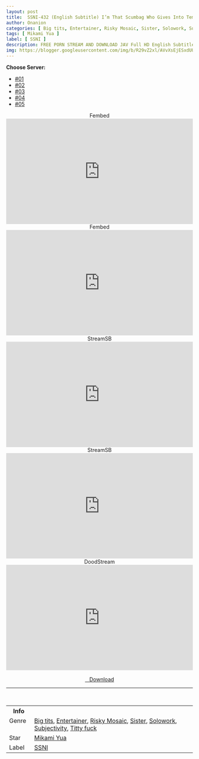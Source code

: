 ```yaml
---
layout: post
title:  SSNI-432 (English Subtitle) I’m That Scumbag Who Gives Into Temptation When My Girlfriend’s Busty Little Sister Provokes Me With Her Bra-Less F-Cup Tits. Yua Mikami
author: Onanion
categories: [ Big tits, Entertainer, Risky Mosaic, Sister, Solowork, Subjectivity, Titty fuck ]
tags: [ Mikami Yua ]
label: [ SSNI ]
description: FREE PORN STREAM AND DOWNLOAD JAV Full HD English Subtitle
img: https://blogger.googleusercontent.com/img/b/R29vZ2xl/AVvXsEjESxdUUaK71v5vZErVcG7MJ3pIY_TF3M7hJKEDLrHbBArXIb2AttUkQ_xF6sJ7-aKAvF_bwPuseTOBbgO6KtYGK164D65q-0c6myiIzS3OQK_PkwyuBCG7aM-Go54TvHz_xBx8InN6yU5sWBRKl2vBR2CS2agCp8nO_TlUFqLJ_d00qbNeu9Ye_pIV/s1600/ssni432pl.jpg
---
```


<div id="utb">
<b>Choose Server:</b>
<ul id="udltb">
<li><a href="#tab1">#01</a></li>
<li><a href="#tab2">#02</a></li>
<li><a href="#tab3">#03</a></li>
<li><a href="#tab4">#04</a></li>
<li><a href="#tab5">#05</a></li>
</ul>
<div id="udlctn">
<div id="tab1">
<!--- #01 Start --->
<center>Fembed</center>
<div style="padding-bottom:56.25%; position:relative; display:block; width: 100%">
  <iframe width="100%" height="100%"
    src="https://watchjavnow.xyz/v/ygj4wse86lp-8ml"
    frameborder="0" allowfullscreen="" style="position:absolute; top:0; left: 0">
  </iframe>
</div>
<!--- #01 End --->
</div>
<div id="tab2">
<!--- #02 Start --->
<center>Fembed</center>
<div style="padding-bottom:56.25%; position:relative; display:block; width: 100%">
  <iframe width="100%" height="100%"
    src="https://javhdfree.icu/v/d-yx4uxzygznp84"
    frameborder="0" allowfullscreen="" style="position:absolute; top:0; left: 0">
  </iframe>
</div>
<!--- #02 End --->
</div>
<div id="tab3">
<!--- #03 Start --->
<center>StreamSB</center>
<div style="padding-bottom:56.25%; position:relative; display:block; width: 100%">
  <iframe width="100%" height="100%"
    src="https://sbfull.com/e/4y6dbdoz97mq.html"
    frameborder="0" allowfullscreen="" style="position:absolute; top:0; left: 0">
  </iframe>
</div>
<!--- #03 End --->
</div>
<div id="tab4">
<!--- #04 Start --->
<center>StreamSB</center>
<div style="padding-bottom:56.25%; position:relative; display:block; width: 100%">
  <iframe width="100%" height="100%"
    src="https://javside.com/e/o5e2821u25np.html"
    frameborder="0" allowfullscreen="" style="position:absolute; top:0; left: 0">
  </iframe>
</div>
<!--- #04 End --->
</div>
<div id="tab5">
<!--- #05 Start --->
<center>DoodStream</center>
<div style="padding-bottom:56.25%; position:relative; display:block; width: 100%">
  <iframe width="100%" height="100%"
    src="https://dood.pm/e/yemzex6ndzs1%20"
    frameborder="0" allowfullscreen="" style="position:absolute; top:0; left: 0">
  </iframe>
</div>
<!--- #05 End --->
</div>
</div>
</div>
<br />
<center>
<a href="/d/ssni-432-eng-sub" ><i class="fa fa-caret-down" aria-hidden="true"></i>&nbsp; &nbsp;Download</a>
</center>
<hr />
<br />
<table>
  <tr>
    <th>Info</th>
  </tr>
  <tr>
    <td>Genre &nbsp;</td>
    <td> <a href="{{ site.baseurl }}/categories#Big-tits">Big tits</a>, <a href="{{ site.baseurl }}/categories#Entertainer">Entertainer</a>, <a href="{{ site.baseurl }}/categories#Risky-Mosaic">Risky Mosaic</a>, <a href="{{ site.baseurl }}/categories#Sister">Sister</a>, <a href="{{ site.baseurl }}/categories#Solowork">Solowork</a>, <a href="{{ site.baseurl }}/categories#Subjectivity">Subjectivity</a>, <a href="{{ site.baseurl }}/categories#Titty-fuck">Titty fuck</a></td>
  </tr>
  <tr>
    <td>Star</td>
    <td> <a href="{{ site.baseurl }}/tags#Mikami-Yua">Mikami Yua</a></td>
  </tr>
  <tr>
    <td>Label</td>
    <td> <a href="{{ site.baseurl }}/tags#SSNI">SSNI</a></td>
  </tr>
</table>

